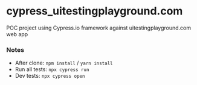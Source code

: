 # cypress_uitestingplayground.com

POC project using Cypress.io framework against uitestingplayground.com web app

### Notes
- After clone: `npm install` / `yarn install`
- Run all tests: `npx cypress run`
- Dev tests: `npx cypress open`